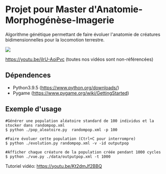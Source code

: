 # Projet pour Master d'Anatomie-Morphogénèse-Imagerie

Algorithme génétique permettant de faire évoluer l'anatomie de créatures bidimensionnelles pour la locomotion terrestre.

![](./images/main.gif)

https://youtu.be/jIrU-AoiPvc (toutes nos vidéos sont non-référencées)



## Dépendences
- Python3.9.5 (https://www.python.org/downloads/)
- Pygame (https://www.pygame.org/wiki/GettingStarted)

## Exemple d'usage

```
#Générer une population aléatoire standard de 100 individus et la stocker dans randompop.xml
$ python ./pop_aleatoire.py  randompop.xml -p 100

#Faire évoluer cette population (Ctrl+C pour interrompre)
$ python ./evolution.py randompop.xml -v -id outputpop

#Afficher chaque créature de la population créée pendant 1000 cycles
$ python ./vue.py ./data/outputpop.xml -t 1000
```

Tutoriel vidéo: https://youtu.be/Kt2dmJf2BBQ
